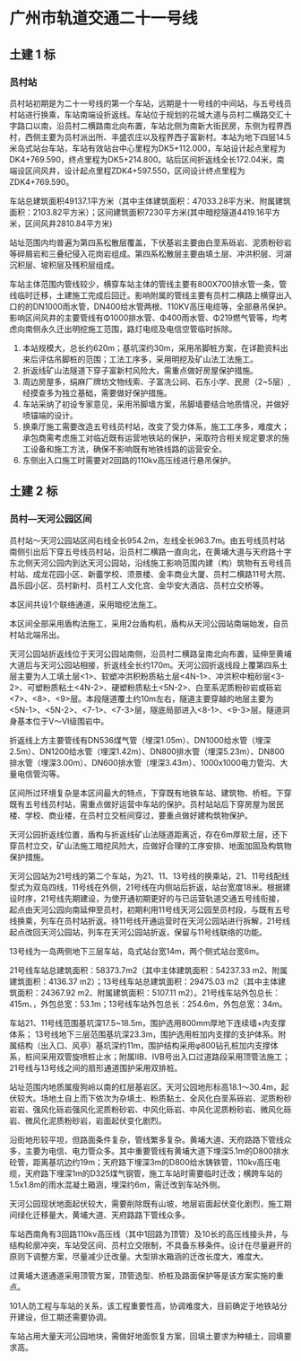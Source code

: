 广州市轨道交通二十一号线
==========

## 土建 1 标

### 员村站

员村站初期是为二十一号线的第一个车站，远期是十一号线的中间站，与五号线员村站进行换乘，车站南端设折返线。车站位于规划的花城大道与员村二横路交汇十字路口以南，沿员村二横路南北向布置，车站北侧为南新大街民房，东侧为程界西村，西侧主要为员村派出所、丰盛农庄以及程界西子富新村。本站为地下四层14.5米岛式站台车站，车站有效站台中心里程为DK5+112.000，车站设计起点里程为DK4+769.590，终点里程为DK5+214.800。站后区间折返线全长172.04米，南端设区间风井，设计起点里程ZDK4+597.550，区间设计终点里程为ZDK4+769.590。

车站总建筑面积49137.1平方米（其中主体建筑面积：47033.28平方米、附属建筑面积：2103.82平方米）；区间建筑面积7230平方米(其中暗挖隧道4419.16平方米，区间风井2810.84平方米)

站址范围内均普遍为第四系松散层覆盖，下伏基岩主要由白垩系砾岩、泥质粉砂岩等碎屑岩和三叠纪侵入花岗岩组成。第四系松散层主要由填土层、冲洪积层、河湖沉积层、坡积层及残积层组成。

车站主体范围内管线较少，横穿车站主体的管线主要有800X700排水管一条，管线临时迁移，土建施工完成后回迁。影响附属的管线主要有员村二横路上横穿出入口的的DN1000雨水管，DN400给水管两根、110KV高压电缆等，全部悬吊保护。影响区间风井的主要管线有Φ1000排水管、Φ400雨水管、Φ219燃气管等，均考虑向南侧永久迁出明挖施工范围，路灯电缆及电信空管临时拆除。

1. 本站规模大，总长约620m；基坑深约30m，采用吊脚桩方案，在详勘资料出来后评估吊脚桩的范围；工法工序多，采用明挖及矿山法工法施工。
2. 折返线矿山法隧道下穿子富新村风险大，需重点做好房屋保护措施。
3. 周边房屋多，绢麻厂牌坊文物线索、子富冼公祠、石东小学、民房（2~5层）,经摸查多为独立基础，需要做好保护措施。
4. 车站采纳了初设专家意见，采用吊脚墙方案，吊脚墙要结合地质情况，并做好喷锚端的设计。
5. 换乘厅施工需要改造五号线员村站，改变了受力体系，施工工序多，难度大；承包商需考虑施工对临近既有运营地铁站的保护，采取符合相关规定要求的施工设备和施工方法，确保不影响既有地铁线路的运营安全。
6. 东侧出入口施工时需要对2回路的110kv高压线进行悬吊保护。
 
## 土建 2 标

### 员村—天河公园区间

员村站～天河公园站区间右线全长954.2m，左线全长963.7m。由五号线员村站南侧引出后下穿五号线员村站，沿员村二横路一直向北，在黄埔大道与天府路十字东北侧天河公园内到达天河公园站，沿线施工影响范围内建（构）筑物有五号线员村站、成龙花园小区、新蕾学校、须景楼、金丰商业大厦、员村二横路11号大院、昌乐园小区、员村新村、员村工人文化宫、金华安大酒店、员村立交桥等。

本区间共设1个联络通道，采用暗挖法施工。

本区间全部采用盾构法施工，采用2台盾构机，盾构从天河公园站南端始发，自员村站北端吊出。

天河公园站折返线位于天河公园站南侧，沿员村二横路呈南北向布置，延伸至黄埔大道后与天河公园站相接，折返线全长约170m。天河公园折返线段上覆第四系土层主要为人工填土层<1>、软塑冲洪积粉质粘土层<4N-1>、冲洪积中粗砂层<3-2>、可塑粉质粘土<4N-2>、硬塑粉质粘土<5N-2>、白垩系泥质粉砂岩或砾岩<7>、<8>、<9>层。本段隧道覆土约10m左右，隧道主要穿越的地层主要为<5N-1>、<5N-2>、<7-1>、<7-3>层，隧底局部进入<8-1>、<9-3>层。隧道洞身基本位于V～VI级围岩中。

折返线上方主要管线有DN536煤气管（埋深1.05m）、DN1000给水管（埋深2.5m）、DN1200给水管（埋深1.42m）、DN800排水管（埋深5.23m）、DN800排水管（埋深3.00m）、DN600排水管（埋深3.43m）、1000x1000电力管沟、大量电信管沟等。

区间所过环境复杂是本区间最大的特点，下穿既有地铁车站、建筑物、桥桩。下穿既有五号线员村站，需重点做好运营中车站的保护。员村站站后下穿房屋为居民楼、学校、商业楼，在员村立交桩间穿过，要重点做好建构筑物保护。

天河公园折返线位置，盾构与折返线矿山法隧道距离近，存在6m厚软土层，还下穿员村立交，矿山法施工暗挖风险大，应做好合理的工序安排、地面加固及构筑物保护措施。

天河公园站为21号线的第二个车站，为21、11、13号线的换乘站，21、11号线配线型式为双岛四线，11号线在外侧，21号线在内侧站后折返，站台宽度18米。根据建设时序，21号线先期建设，为使开通初期更好的与已运营轨道交通五号线衔接，起点由天河公园向南延伸至员村，初期利用11号线天河公园至员村段，与既有五号线换乘，列车在员村站折返。待11号线开通运营时在天河公园站进行拆解，21号线起点改回天河公园站，列车在天河公园站折返，保留与11号线联络的功能。

13号线为一岛两侧地下三层车站，岛式站台宽14m，两个侧式站台宽6m。

21号线车站总建筑面积：58373.7m2（其中主体建筑面积：54237.33 m2、附属建筑面积：4136.37 m2）；13号线车站总建筑面积：29475.03 m2（其中主体建筑面积：24367.92 m2、附属建筑面积：5107.11 m2）。21号线车站外包总长：415m、，外包总宽：53.1m；13号线车站外包总长：254.6m，外包总宽：34m。

车站21、11号线范围基坑深17.5~18.5m，围护选用800mm厚地下连续墙+内支撑体系； 13号线地下三层范围基坑深23.3m，围护选用桩加内支撑的支护体系。附属结构（出入口、风亭）基坑深约11m，围护结构采用φ800钻孔桩加内支撑体系，桩间采用双管旋喷桩止水；附属ⅡB、ⅣB号出入口过道路段采用顶管法施工；21号线与13号线之间的扇形通道围护采用双排桩。

站址范围内地质属瘦狗岭以南的红层基岩区。天河公园地形标高18.1～30.4m，起伏较大。场地土自上而下依次为杂填土、粉质黏土、全风化白垩系砾岩、泥质粉砂岩岩、强风化砾岩强风化泥质粉砂岩、中风化砾岩、中风化泥质粉砂岩、微风化砾岩、微风化泥质粉砂岩，岩面起伏变化剧烈。

沿街地形较平坦，但路面条件复杂，管线繁多复杂。黄埔大道、天府路路下管线众多，主要为电信、电力管众多。其中重要管线有黄埔大道下埋深5.1m的D800排水砼管，距离基坑边约19m；天府路下埋深3m的D800给水铸铁管，110kv高压电缆，天府路下埋深1m的D325煤气钢管，施工车站时需要临时迁改；横跨车站的1.5x1.8m的雨水混凝土箱涵，埋深约6m，需迁改到车站外侧。

天河公园现状地面起伏较大，需要削除既有山坡，地层岩面起伏变化剧烈，施工期间绿化迁移量大，黄埔大道、天府路路下管线众多。

车站西南角有3回路110kv高压线（其中1回路为顶管）及10长的高压线接头井，与结构轮廓冲突，车站受区间、员村立交限制，不具备东移条件。设计在尽量避开的原则下调整方案，尽量减少迁改量。大型排水箱涵的迁改长度大，难度大。

过黄埔大道通道采用顶管方案，顶管选型、桥桩及路面保护等是该方案实施的重点。

101人防工程与车站的关系，该工程重要性高，协调难度大，目前确定于地铁站分开建设，但工期还需要协调。

车站占用大量天河公园地块，需做好地面恢复方案，回填土要求为种植土，回填要求高。
 
